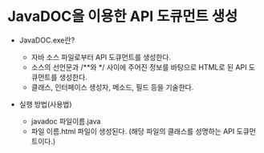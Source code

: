 # JavaDOC을 이용한 API 도큐먼트 생성
- JavaDOC.exe란?
    - 자바 소스 파일로부터 API 도큐먼트를 생성한다.
    - 소스의 선언문과 /**와 */ 사이에 주어진 정보를 바탕으로 HTML로 된 API 도큐먼트를 생성한다.
    - 클래스, 인터페이스 생성자, 메소드, 필드 등을 기술한다.

- 실행 방법(사용법)
    - javadoc 파일이름.java
    - 파일 이름.html 파일이 생성된다. (해당 파일의 클래스를 성명하는 API 도큐먼트이다.)
